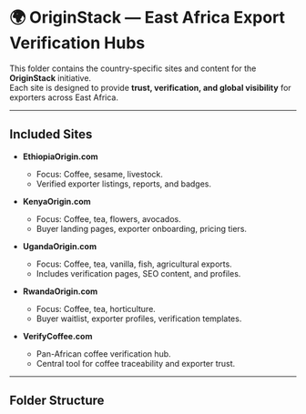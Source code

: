 # 🌍 OriginStack — East Africa Export Verification Hubs

This folder contains the country-specific sites and content for the **OriginStack** initiative.  
Each site is designed to provide **trust, verification, and global visibility** for exporters across East Africa.

---

## Included Sites

- **EthiopiaOrigin.com**
  - Focus: Coffee, sesame, livestock.
  - Verified exporter listings, reports, and badges.
  
- **KenyaOrigin.com**
  - Focus: Coffee, tea, flowers, avocados.
  - Buyer landing pages, exporter onboarding, pricing tiers.
  
- **UgandaOrigin.com**
  - Focus: Coffee, tea, vanilla, fish, agricultural exports.
  - Includes verification pages, SEO content, and profiles.
  
- **RwandaOrigin.com**
  - Focus: Coffee, tea, horticulture.
  - Buyer waitlist, exporter profiles, verification templates.
  
- **VerifyCoffee.com**
  - Pan-African coffee verification hub.
  - Central tool for coffee traceability and exporter trust.

---

## Folder Structure

